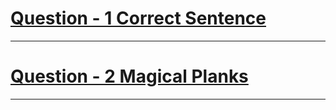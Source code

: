 # [Question - 1 Correct Sentence](https://www.codechef.com/START4C/problems/CORTSENT)
---
# [Question - 2 Magical Planks](https://www.codechef.com/FZBZ21C/problems/MKGPLNKS)
---
